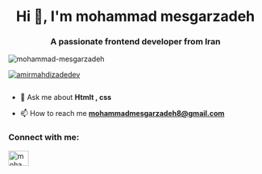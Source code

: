 <h1 align="center">Hi 👋, I'm mohammad mesgarzadeh</h1>
<h3 align="center">A passionate frontend developer from Iran</h3>

<p align="left"> <img src="https://komarev.com/ghpvc/?username=mohammad-mesgarzadeh&label=Profile%20views&color=0e75b6&style=flat" alt="mohammad-mesgarzadeh" /> </p>

<p align="left"> <a href="https://github.com/ryo-ma/github-profile-trophy"><img src="https://github-profile-trophy.vercel.app/?username=mohammad-mesgarzadeh" alt="amirmahdizadedev" /></a> </p>

<p align="left"> <a href="https://twitter.com/" target="blank"><img src="https://img.shields.io/twitter/follow/?logo=twitter&style=for-the-badge" alt="" /></a> </p>

- 💬 Ask me about **Htmlt , css**

- 📫 How to reach me **mohammadmesgarzadeh8@gmail.com**

<h3 align="left">Connect with me:</h3>
<p align="left">
<a href="https://www.linkedin.com/in/mohammad-mesgarzadeh-a5422837a" target="_blank">
  	<img align="center" src="https://raw.githubusercontent.com/rahuldkjain/github-profile-readme-generator/master/src/images/icons/Social/linked-in-alt.svg" alt="mohammad-mesgarzadeh" height="30" width="40" />
  </a>
</p>

